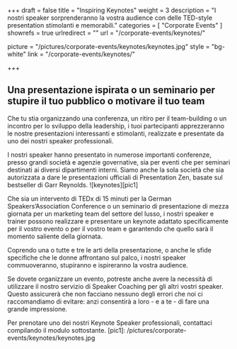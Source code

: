 +++
draft 		= false
title 		= "Inspiring Keynotes"
weight		= 3
description = "I nostri speaker sorprenderanno la vostra audience con delle TED-style presentation stimolanti e memorabili."
categories	= [ "Corporate Events" ]
showrefs	= true
urlredirect	= ""
url 			= "/corporate-events/keynotes/"

picture		= "/pictures/corporate-events/keynotes/keynotes.jpg"
style		= "bg-white"
link 		= "/corporate-events/keynotes/"

+++

## Una presentazione ispirata o un seminario per stupire il tuo pubblico o motivare il tuo team

Che tu stia organizzando una conferenza, un ritiro per il team-building o un incontro per lo sviluppo della leadership, i tuoi partecipanti apprezzeranno le nostre presentazioni interessanti e stimolanti, realizzate e presentate da uno dei nostri speaker professionali.  

I nostri speaker hanno presentato in numerose importanti conferenze, presso grandi società e agenzie governative, sia per eventi che per seminari destinati ai diversi dipartimenti interni. Siamo anche la sola società che sia autorizzata a dare le presentazioni ufficiali di Presentation Zen, basate sul bestseller di Garr Reynolds.
![keynotes][pic1]

Che sia un intervento di TEDx di 15 minuti per la German Speakers’Association Conference o un seminario di presentazione di mezza giornata per un marketing team del settore del lusso, i nostri speaker e trainer possono realizzare e presentare un keynote adattato specificamente per il vostro evento o per il vostro team e garantendo che quello sarà il momento saliente della giornata. 

Coprendo una o tutte e tre le arti della presentazione, o anche le sfide specifiche che le donne affrontano sul palco, i nostri speaker commuoveranno, stupiranno e ispireranno la vostra audience. 

Se dovete organizzare un evento, potreste anche avere la necessità di utilizzare il nostro servizio di Speaker Coaching per gli altri vostri speaker. Questo assicurerà che non facciano nessuno degli errori che noi ci raccomandiamo di evitare: anzi consentirà a loro - e a te - di fare una grande impressione.  

Per prenotare uno dei nostri Keynote Speaker professionali, contattaci compilando il modulo sottostante.
[pic1]: /pictures/corporate-events/keynotes/keynotes.jpg
